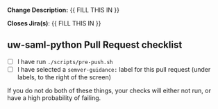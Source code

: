 **Change Description:** {{ FILL THIS IN }}

**Closes Jira(s)**: {{ FILL THIS IN }}

## uw-saml-python Pull Request checklist

- [ ] I have run `./scripts/pre-push.sh`
- [ ] I have selected a `semver-guidance:` label for this pull request (under labels,
      to the right of the screen)

If you do not do both of these things, your checks will either not run, or have a high probability of failing.
